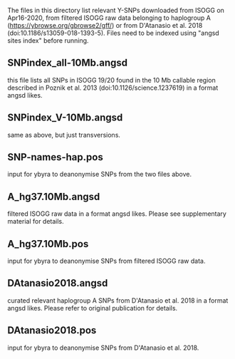 The files in this directory list relevant Y-SNPs downloaded from ISOGG on Apr16-2020, from filtered ISOGG raw data belonging to haplogroup A (https://ybrowse.org/gbrowse2/gff/) or from D'Atanasio et al. 2018 (doi:10.1186/s13059-018-1393-5). Files need to be indexed using "angsd sites index" before running.

## **SNPindex_all-10Mb.angsd**

this file lists all SNPs in ISOGG 19/20 found in the 10 Mb callable region described in Poznik et al. 2013 (doi:10.1126/science.1237619) in a format angsd likes.

## **SNPindex_V-10Mb.angsd**

same as above, but just transversions.

## **SNP-names-hap.pos**

input for ybyra to deanonymise SNPs from the two files above.

## **A_hg37.10Mb.angsd**

filtered ISOGG raw data in a format angsd likes. Please see supplementary material for details.

## **A_hg37.10Mb.pos**

input for ybyra to deanonymise SNPs from filtered ISOGG raw data.

## **DAtanasio2018.angsd**

curated relevant haplogroup A SNPs from D'Atanasio et al. 2018 in a format angsd likes. Please refer to original publication for details.

## **DAtanasio2018.pos**

input for ybyra to deanonymise SNPs from D'Atanasio et al. 2018.

